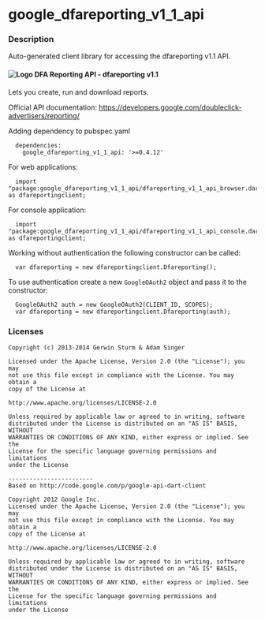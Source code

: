 # google_dfareporting_v1_1_api

### Description

Auto-generated client library for accessing the dfareporting v1.1 API.

#### ![Logo](http://www.google.com/images/icons/product/doubleclick-16.gif) DFA Reporting API - dfareporting v1.1

Lets you create, run and download reports.

Official API documentation: https://developers.google.com/doubleclick-advertisers/reporting/

Adding dependency to pubspec.yaml

```
  dependencies:
    google_dfareporting_v1_1_api: '>=0.4.12'
```

For web applications:

```
  import "package:google_dfareporting_v1_1_api/dfareporting_v1_1_api_browser.dart" as dfareportingclient;
```

For console application:

```
  import "package:google_dfareporting_v1_1_api/dfareporting_v1_1_api_console.dart" as dfareportingclient;
```

Working without authentication the following constructor can be called:

```
  var dfareporting = new dfareportingclient.Dfareporting();
```

To use authentication create a new `GoogleOAuth2` object and pass it to the constructor:


```
  GoogleOAuth2 auth = new GoogleOAuth2(CLIENT_ID, SCOPES);
  var dfareporting = new dfareportingclient.Dfareporting(auth);
```

### Licenses

```
Copyright (c) 2013-2014 Gerwin Sturm & Adam Singer

Licensed under the Apache License, Version 2.0 (the "License"); you may 
not use this file except in compliance with the License. You may obtain a 
copy of the License at

http://www.apache.org/licenses/LICENSE-2.0

Unless required by applicable law or agreed to in writing, software
distributed under the License is distributed on an "AS IS" BASIS, WITHOUT
WARRANTIES OR CONDITIONS OF ANY KIND, either express or implied. See the
License for the specific language governing permissions and limitations 
under the License

------------------------
Based on http://code.google.com/p/google-api-dart-client

Copyright 2012 Google Inc.
Licensed under the Apache License, Version 2.0 (the "License"); you may 
not use this file except in compliance with the License. You may obtain a
copy of the License at

http://www.apache.org/licenses/LICENSE-2.0

Unless required by applicable law or agreed to in writing, software
distributed under the License is distributed on an "AS IS" BASIS, WITHOUT
WARRANTIES OR CONDITIONS OF ANY KIND, either express or implied. See the
License for the specific language governing permissions and limitations 
under the License

```
